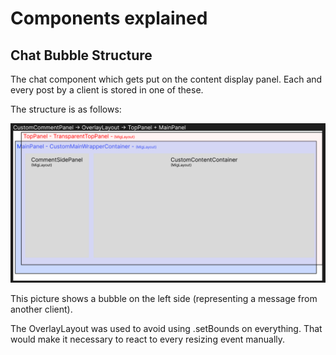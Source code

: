 # Components explained

## Chat Bubble Structure
The chat component which gets put on the content display panel.
Each and every post by a client is stored in one of these. 

The structure is as follows:

<img src="pictures/chat_bubbles.png" alt="chat_bubble" width="1000"/>

This picture shows a bubble on the left side (representing a message from another client).

The OverlayLayout was used to avoid using .setBounds on everything. That would make it necessary to react to every resizing event manually.